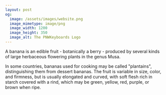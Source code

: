 ```yaml
---
layout: post
og:
  image: /assets/images/website.png
  image_mimetype: image/png
  image_width: 1200
  image_height: 350
  image_alt: The PNWKeyboards Logo
---
```


A banana is an edible fruit - botanically a berry - produced by several kinds
of large herbaceous flowering plants in the genus Musa.

In some countries, bananas used for cooking may be called "plantains",
distinguishing them from dessert bananas. The fruit is variable in size, color,
and firmness, but is usually elongated and curved, with soft flesh rich in
starch covered with a rind, which may be green, yellow, red, purple, or brown
when ripe.
